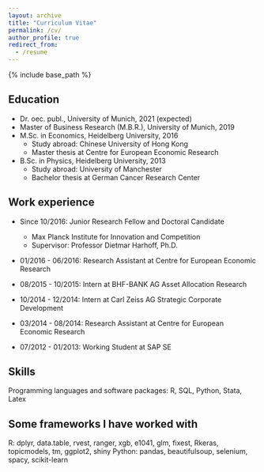 ```yaml
---
layout: archive
title: "Curriculum Vitae"
permalink: /cv/
author_profile: true
redirect_from:
  - /resume
---
```


{% include base_path %}

## Education

* Dr. oec. publ., University of Munich, 2021 (expected)
* Master of Business Research (M.B.R.), University of Munich, 2019
* M.Sc. in Economics, Heidelberg University, 2016
  * Study abroad: Chinese University of Hong Kong
  * Master thesis at Centre for European Economic Research
* B.Sc. in Physics, Heidelberg University, 2013
  * Study abroad: University of Manchester
  * Bachelor thesis at German Cancer Research Center

## Work experience

* Since 10/2016: Junior Research Fellow and Doctoral Candidate
  * Max Planck Institute for Innovation and Competition
  * Supervisor: Professor Dietmar Harhoff, Ph.D.

* 01/2016 - 06/2016: Research Assistant at Centre for European Economic Research
* 08/2015 - 10/2015: Intern at BHF-BANK AG Asset Allocation Research
* 10/2014 - 12/2014: Intern at Carl Zeiss AG Strategic Corporate Development
* 03/2014 - 08/2014: Research Assistant at Centre for European Economic Research
* 07/2012 - 01/2013: Working Student at SAP SE


## Skills
Programming languages and software packages:
R, SQL, Python, Stata, Latex

## Some frameworks I have worked with
R: dplyr, data.table, rvest, ranger, xgb, e1041, glm, fixest, Rkeras, topicmodels, tm, ggplot2, shiny
Python: pandas, beautifulsoup, selenium, spacy, scikit-learn